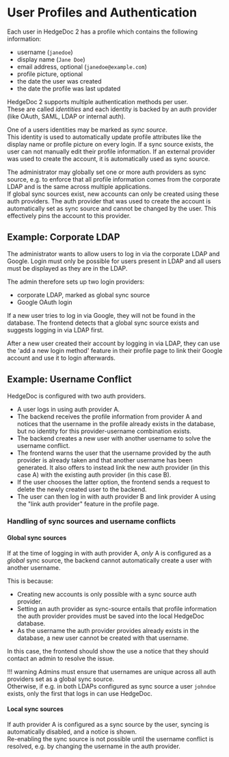 # User Profiles and Authentication
Each user in HedgeDoc 2 has a profile
which contains the following information:

- username (`janedoe`)
- display name (`Jane Doe`)
- email address, optional (`janedoe@example.com`)
- profile picture, optional
- the date the user was created
- the date the profile was last updated 

HedgeDoc 2 supports multiple authentication methods per user.  
These are called *identities* and each identity is backed by an
auth provider (like OAuth, SAML, LDAP or internal auth).

One of a users identities may be marked as *sync source*.  
This identity is used to automatically update profile attributes like the
display name or profile picture on every login. If a sync source exists, the
user can not manually edit their profile information.
If an external provider was used to create the account,
it is automatically used as sync source. 

The administrator may globally set one or more auth providers as sync source,
e.g. to enforce that all profile information comes from the corporate
LDAP and is the same across multiple applications.  
If global sync sources exist, new accounts can only be created using
these auth providers. The auth provider that was used to create the account
is automatically set as sync source and cannot be changed by the user.
This effectively pins the account to this provider.

## Example: Corporate LDAP
The administrator wants to allow users to log in via the corporate LDAP
and Google. Login must only be possible for users present in LDAP and 
all users must be displayed as they are in the LDAP.

The admin therefore sets up two login providers:

- corporate LDAP, marked as global sync source
- Google OAuth login

If a new user tries to log in via Google, they will not be found in the
database. The frontend detects that a global sync source exists and
suggests logging in via LDAP first.

After a new user created their account by logging in via LDAP, they can use
the 'add a new login method' feature in their profile page to link their
Google account and use it to login afterwards.

## Example: Username Conflict
HedgeDoc is configured with two auth providers.

- A user logs in using auth provider A.
- The backend receives the profile information from provider A and notices that the username in the profile
  already exists in the database, but no identity for this provider-username combination exists.
- The backend creates a new user with another username to solve the username conflict.
- The frontend warns the user that the username provided by the auth provider is already taken and that another
  username has been generated. It also offers to instead link the new auth provider (in this case A) with the
  existing auth provider (in this case B). 
- If the user chooses the latter option, the frontend sends a request to delete the newly created user to the backend.
- The user can then log in with auth provider B and link provider A using the "link auth provider" feature in 
  the profile page. 
  
### Handling of sync sources and username conflicts

#### Global sync sources
If at the time of logging in with auth provider A, *only* A is configured as a *global* sync source,
the backend cannot automatically create a user with another username.

This is because:

- Creating new accounts is only possible with a sync source auth provider.
- Setting an auth provider as sync-source entails that profile information the auth provider provides must be
  saved into the local HedgeDoc database.
- As the username the auth provider provides already exists in the database, a new user cannot be created with 
  that username.
  
In this case, the frontend should show the use a notice that they should contact an admin to resolve the issue.

!!! warning
    Admins must ensure that usernames are unique across all auth providers set as a global sync source.  
    Otherwise, if e.g. in both LDAPs configured as sync source a user `johndoe` exists,
    only the first that logs in can use HedgeDoc.

#### Local sync sources
If auth provider A is configured as a sync source by the user, syncing is automatically disabled, and a notice is shown.  
Re-enabling the sync source is not possible until the username conflict is resolved, e.g. by changing the username
in the auth provider.
